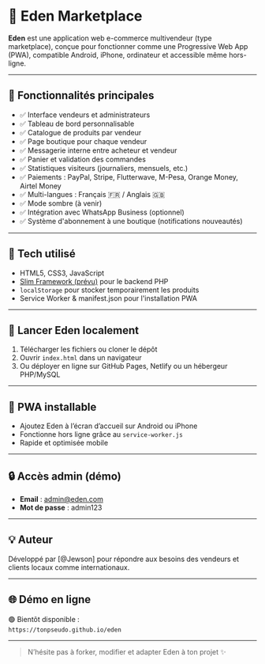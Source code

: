 # 🌿 Eden Marketplace

**Eden** est une application web e-commerce multivendeur (type marketplace), conçue pour fonctionner comme une Progressive Web App (PWA), compatible Android, iPhone, ordinateur et accessible même hors-ligne.

---

## 🔹 Fonctionnalités principales

- ✅ Interface vendeurs et administrateurs
- ✅ Tableau de bord personnalisable
- ✅ Catalogue de produits par vendeur
- ✅ Page boutique pour chaque vendeur
- ✅ Messagerie interne entre acheteur et vendeur
- ✅ Panier et validation des commandes
- ✅ Statistiques visiteurs (journaliers, mensuels, etc.)
- ✅ Paiements : PayPal, Stripe, Flutterwave, M-Pesa, Orange Money, Airtel Money
- ✅ Multi-langues : Français 🇫🇷 / Anglais 🇬🇧
- ✅ Mode sombre (à venir)
- ✅ Intégration avec WhatsApp Business (optionnel)
- ✅ Système d'abonnement à une boutique (notifications nouveautés)

---

## 🔧 Tech utilisé

- HTML5, CSS3, JavaScript
- [Slim Framework (prévu)](https://www.slimframework.com/) pour le backend PHP
- `localStorage` pour stocker temporairement les produits
- Service Worker & manifest.json pour l'installation PWA

---

## 🚀 Lancer Eden localement

1. Télécharger les fichiers ou cloner le dépôt
2. Ouvrir `index.html` dans un navigateur
3. Ou déployer en ligne sur GitHub Pages, Netlify ou un hébergeur PHP/MySQL

---

## 📱 PWA installable

- Ajoutez Eden à l’écran d’accueil sur Android ou iPhone
- Fonctionne hors ligne grâce au `service-worker.js`
- Rapide et optimisée mobile

---

## 🔒 Accès admin (démo)

- **Email** : admin@eden.com  
- **Mot de passe** : admin123

---

## 💡 Auteur

Développé par [@Jewson] pour répondre aux besoins des vendeurs et clients locaux comme internationaux.

---

## 🌐 Démo en ligne

🟢 Bientôt disponible :  
`https://tonpseudo.github.io/eden`

---

> N’hésite pas à forker, modifier et adapter Eden à ton projet ✨
